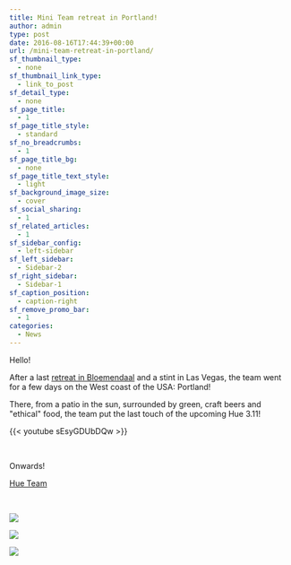 ```yaml
---
title: Mini Team retreat in Portland!
author: admin
type: post
date: 2016-08-16T17:44:39+00:00
url: /mini-team-retreat-in-portland/
sf_thumbnail_type:
  - none
sf_thumbnail_link_type:
  - link_to_post
sf_detail_type:
  - none
sf_page_title:
  - 1
sf_page_title_style:
  - standard
sf_no_breadcrumbs:
  - 1
sf_page_title_bg:
  - none
sf_page_title_text_style:
  - light
sf_background_image_size:
  - cover
sf_social_sharing:
  - 1
sf_related_articles:
  - 1
sf_sidebar_config:
  - left-sidebar
sf_left_sidebar:
  - Sidebar-2
sf_right_sidebar:
  - Sidebar-1
sf_caption_position:
  - caption-right
sf_remove_promo_bar:
  - 1
categories:
  - News
---
```


Hello!

After a last [retreat in Bloemendaal][1] and a stint in Las Vegas, the team went for a few days on the West coast of the USA: Portland!

There, from a patio in the sun, surrounded by green, craft beers and "ethical" food, the team put the last touch of the upcoming Hue 3.11!

{{< youtube sEsyGDUbDQw >}}

&nbsp;

Onwards!

[Hue Team][2]

&nbsp;

[<img src="https://cdn.gethue.com/uploads/2016/08/IMG_4393-1024x768.jpg"  />][3]

[<img src="https://cdn.gethue.com/uploads/2016/08/IMG_4409-1024x768.jpg"  />][4]

[<img src="https://cdn.gethue.com/uploads/2016/08/IMG_4417-1024x768.jpg"  />][5]

[1]: https://gethue.com/mini-team-retreat-in-bloemendaal/
[2]: https://twitter.com/gethue
[3]: https://cdn.gethue.com/uploads/2016/08/IMG_4393.jpg
[4]: https://cdn.gethue.com/uploads/2016/08/IMG_4409.jpg
[5]: https://cdn.gethue.com/uploads/2016/08/IMG_4417.jpg
